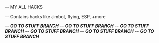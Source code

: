 -- MY ALL HACKS

-- Contains hacks like aimbot, flying, ESP, +more.

-- ***GO TO STUFF BRANCH***
-- ***GO TO STUFF BRANCH***
-- ***GO TO STUFF BRANCH***
-- ***GO TO STUFF BRANCH***
-- ***GO TO STUFF BRANCH***
-- ***GO TO STUFF BRANCH***
